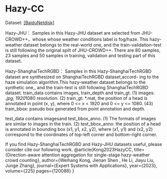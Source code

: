 # Hazy-CC
Dataset: [[BaiduNetdisk]](https://pan.baidu.com/s/130D4wv-ulhwasS9OpHRWsA?pwd=213k)

Hazy-JHU：
Samples in this Hazy-JHU dataset are selected from JHU-CROWD++，whose whose weather conditions label is fog/haze. This hazy-weather dataset belongs to the real-world one, and the train-validation-test is still following the original spilt of JHU-CROWD++.
There are 80 samples, 23 samples and 50 samples in training, validation and testing part of this dataset.

Hazy-ShanghaiTechRGBD：
Samples in this Hazy-ShanghaiTechRGBD dataset are synthesized on ShanghaiTechRGBD dataset,accord-
ing to the haze simulation algorithm.This hazy-weather dataset belongs to the synthetic one,, and the train-test is still following ShanghaiTechRGBD dataset.
train_data contains images, train_depth and train_gt.
(1) images: *.jpg, 1920*1080 resolution.
(2) train_gt: *.mat, the position of a head is annotated in point (x, y), where
0 <= x < 1920 and 0 <= y <= 1080.
(43) train_bbox: pseudo box generated from point annotation and depth. 

test_data contains imagesand test_bbox_anno.
(1) The formats of images are similar to images in the train.
(2) test_bbox_anno: the position of a head is annotated in bounding box (x1, y1, x2, y2),
where (x1, y1) and (x2, y2) correspond to the coordinates of top-left corner and bottom-right corner.



If you find Hazy-ShanghaiTechRGBD and Hazy-JHU datasets useful, please consider cite our following work.
@article{Kong2023HazyCC,
title={Direction-aware attention aggregation for single-stage hazy-weather crowd counting},
author={Weihang Kong, Jienan Shen , He Li, Jiayu Liu, Junge Zhang},
journal={Expert Systems with Applications},
year={2023},
volume={225}
pages={120088}
}



